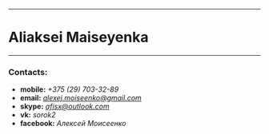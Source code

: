 ***

# Aliaksei Maiseyenka
***
### Contacts:
* **mobile:** *+375 (29) 703-32-89*
* **email:** *alexej.moiseenko@gmail.com*
* **skype:** *afisx@outlook.com*
* **vk:** *sorok2*
* **facebook:** *Алексей Моисеенко*
